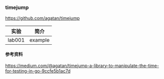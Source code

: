 ### timejump
https://github.com/agatan/timejump

|实验|简介|
|---|---|
|lab001|example|

#### 参考资料
https://medium.com/@agatan/timejump-a-library-to-manipulate-the-time-for-testing-in-go-9ccfe5b1ac7d